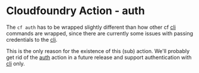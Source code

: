 # Cloudfoundry Action - auth

The `cf auth` has to be wrapped slightly different than how other cf [cli](../cli/README.md) commands are wrapped, since there are currently some issues with passing credentials to the [cli](../cli/README.md).

This is the only reason for the existence of this (sub) action. We'll probably get rid of the [auth]() action in a future release and support authentication with [cli](../cli/README.md) only.
